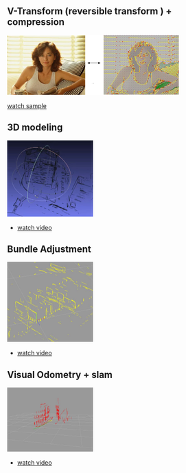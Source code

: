 

## V-Transform (reversible transform ) + compression

<img src="assets\compression.png" alt="compression" width="400"/>

[watch sample](assets/md/compression.md)




## 3D modeling 

<img src="assets\vs-2025-01-14.JPG" alt="3D modeling" width="200"/>



* [watch video](assets/md/3dmodeling.md)


## Bundle Adjustment 

<img src="assets\cn-2025-01-14.jpg" alt="Curve Bundle Adjustment" width="200"/>



* [watch video](assets/md/bundle.md)



## Visual Odometry + slam

<img src="assets\mc-2025-01-14.JPG" alt="Curve Visual Odometry" width="200"/>



* [watch video](assets/md/VisualOdometry.md)
